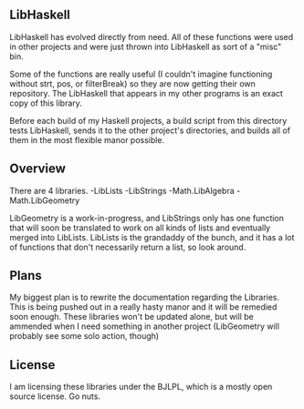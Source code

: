 LibHaskell
------------

LibHaskell has evolved directly from need. All of these functions were used in other projects and were just thrown into LibHaskell as sort of a "misc"   bin.

Some of the functions are really useful (I couldn't imagine functioning without strt, pos, or filterBreak) so they are now getting their own repository. The LibHaskell that appears in my other programs is an exact copy of this library.

Before each build of my Haskell projects, a build script from this directory tests LibHaskell, sends it to the other project's directories, and builds all of them in the most flexible manor possible.

Overview
-----------
There are 4 libraries.
-LibLists
-LibStrings
-Math.LibAlgebra
-Math.LibGeometry

LibGeometry is a work-in-progress, and LibStrings only has one function that will soon be translated to work on all kinds of lists and eventually merged into LibLists. LibLists is the grandaddy of the bunch, and it has a lot of functions that don't necessarily return a list, so look around.

Plans
--------
My biggest plan is to rewrite the documentation regarding the Libraries. This is being pushed out in a really hasty manor and it will be remedied soon enough. These libraries won't be updated alone, but will be ammended when I need something in another project (LibGeometry will probably see some solo action, though)

License
----------
I am licensing these libraries under the BJLPL, which is a mostly open source license. Go nuts.
